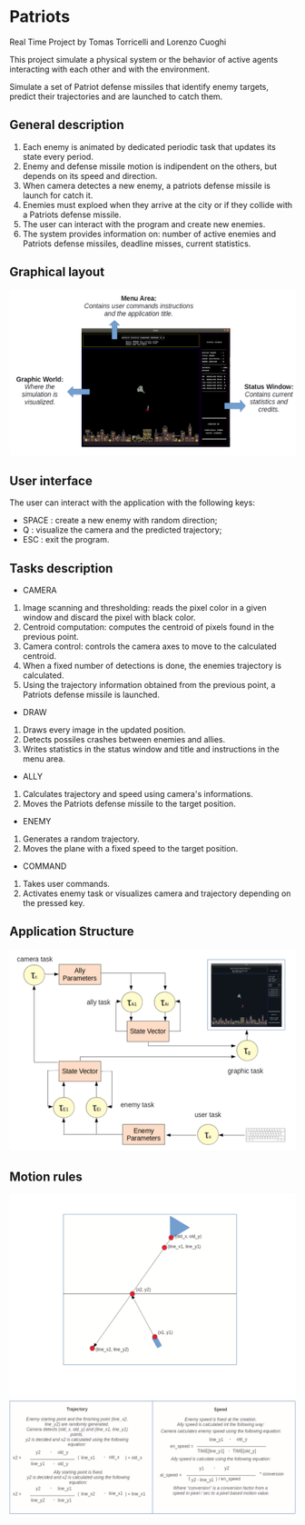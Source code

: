 ﻿# Patriots
Real Time Project by Tomas Torricelli and Lorenzo Cuoghi

This project simulate a physical system or the behavior of active agents interacting with each other and with the environment.

Simulate a set of Patriot defense missiles that identify enemy targets, predict their trajectories and are launched to catch them.

## General description
1. Each enemy is animated by dedicated periodic task that updates its state every period.
2. Enemy and defense missile motion is indipendent on the others, but depends on its speed and direction.
3. When camera detectes a new enemy, a patriots defense missile is launch for catch it.
4. Enemies must exploed when they arrive at the city or if they collide with a Patriots defense missile.
5. The user can interact with the program and create new enemies.
6. The system provides information on: number of active enemies and Patriots defense missiles, deadline misses, current statistics.

## Graphical layout
![alt text](https://github.com/212622/RealTimeProject/blob/master/README/Graphicallayout.png)

## User interface
The user can interact with the application with the following keys:
- SPACE : create a new enemy with random direction;
- Q : visualize the camera and the predicted trajectory;
- ESC : exit the program.

## Tasks description
- CAMERA
1. Image scanning and thresholding: reads the pixel color in a given window and discard the pixel with black color.
2. Centroid computation: computes the centroid of pixels found in the previous point.
3. Camera control: controls the camera axes to move to the calculated centroid.
4. When a fixed number of detections is done, the enemies trajectory is calculated.
5. Using the trajectory information obtained from the previous point, a Patriots defense missile is launched.

- DRAW
1. Draws every image in the updated position.
2. Detects possiles crashes between enemies and allies.
3. Writes statistics in the status window and title and instructions in the menu area.

- ALLY
1. Calculates trajectory and speed using camera's informations.
2. Moves the Patriots defense missile to the target position.

- ENEMY
1. Generates a random trajectory.
2. Moves the plane with a fixed speed to the target position.

- COMMAND
1. Takes user commands.
2. Activates enemy task or visualizes camera and trajectory depending on the pressed key.

## Application Structure
![alt text](https://github.com/212622/RealTimeProject/blob/master/README/Applicationstructure.png)

## Motion rules
![alt text](https://github.com/212622/RealTimeProject/blob/master/README/Motionrules.png)
![alt text](https://github.com/212622/RealTimeProject/blob/master/README/Motionrules2.png)

